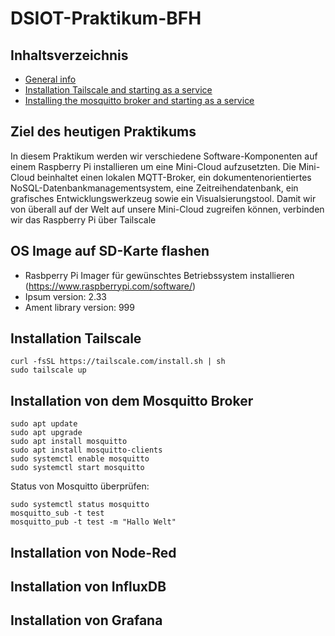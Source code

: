 # DSIOT-Praktikum-BFH

## Inhaltsverzeichnis
* [General info](#general-info)
* [Installation Tailscale and starting as a service](#installation-tailscale-and-starting-as-a-service)
* [Installing the mosquitto broker and starting as a service](#installing-the-mosquitto-broker-and-starting-as-a-service)

## Ziel des heutigen Praktikums
In diesem Praktikum werden wir verschiedene Software-Komponenten auf einem Raspberry Pi installieren um eine Mini-Cloud aufzusetzten. Die Mini-Cloud beinhaltet einen lokalen MQTT-Broker, ein dokumentenorientiertes NoSQL-Datenbankmanagementsystem, eine Zeitreihendatenbank, ein grafisches Entwicklungswerkzeug sowie ein Visualsierungstool. Damit wir von überall auf der Welt auf unsere Mini-Cloud zugreifen können, verbinden wir das Raspberry Pi über Tailscale

## OS Image auf SD-Karte flashen
* Rasbperry Pi Imager für gewünschtes Betriebssystem installieren (https://www.raspberrypi.com/software/)
* Ipsum version: 2.33
* Ament library version: 999


## Installation Tailscale
```
curl -fsSL https://tailscale.com/install.sh | sh
sudo tailscale up
```

## Installation von dem Mosquitto Broker
```
sudo apt update
sudo apt upgrade
sudo apt install mosquitto 
sudo apt install mosquitto-clients
sudo systemctl enable mosquitto
sudo systemctl start mosquitto
```
Status von Mosquitto überprüfen:
```
sudo systemctl status mosquitto
mosquitto_sub -t test
mosquitto_pub -t test -m "Hallo Welt"
```

## Installation von Node-Red

## Installation von InfluxDB

## Installation von Grafana


